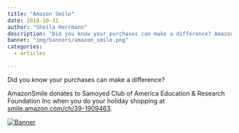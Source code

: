```yaml
---
title: "Amazon Smile"
date: 2018-10-31
author: "Sheila Herrmann"
description: "Did you know your purchases can make a difference? AmazonSmile donates to Samoyed Club of America Education & Research Foundation Inc when you do your holiday shopping at"
banner: "img/banners/amazon_smile.png"
categories:
  - articles

---
```


Did you know your purchases can make a difference?

AmazonSmile donates to Samoyed Club of America Education & Research Foundation Inc when you do your holiday shopping at
[smile.amazon.com/ch/39-1909463](https://smile.amazon.com/ch/39-1909463).

[![Banner](/img/amazon_smile_banner.png)](https://smile.amazon.com/ch/39-1909463)
